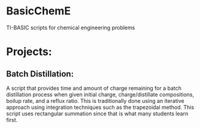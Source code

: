# BasicChemE
TI-BASIC scripts for chemical engineering problems


# Projects:

## Batch Distillation:
A script that provides time and amount of charge remaining for a batch distillation process when given initial charge, charge/distillate compositions, boilup rate, and a reflux ratio. This is traditionally done using an iterative approach using integration techniques such as the trapezoidal method. This script uses rectangular summation since that is what many students learn first.
